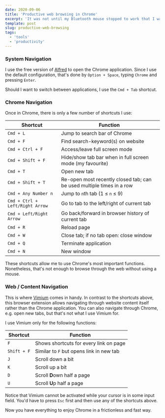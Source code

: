 ```yaml
---
date: 2020-09-06
title: 'Productive web browsing in Chrome'
excerpt: 'It was not until my Bluetooth mouse stopped to work that I wanted to be able to use and navigate through Chrome only using my keyboard. After a few weeks, I noticed that it made my daily web browsing experience much more efficient and productive. This is a quick tutorial on how to web browse mouse-less on a Mac.'
template: post
slug: productive-web-browsing
tags:
  - 'tools'
  - 'productivity'
---
```


### System Navigation

I use the free version of [Alfred](https://www.alfredapp.com/) to open the Chrome application. Since I use the default configuration, that's done by `Option + Space`, typing `Chrome` and pressing `Enter`.

Should I want to switch between applications, I use the `Cmd + Tab` shortcut.

### Chrome Navigation

Once in Chrome, there is only a few number of shortcuts I use:

| Shortcut                        | Function                                                              |
| ------------------------------- | --------------------------------------------------------------------- |
| `Cmd + L`                       | Jump to search bar of Chrome                                          |
| `Cmd + F`                       | Find search-keyword(s) on website                                     |
| `Cmd + Ctrl + F`                | Access/leave full screen mode                                         |
| `Cmd + Shift + F`               | Hide/show tab bar when in full screen mode (my favourite)             |
| `Cmd + T`                       | Open new tab                                                          |
| `Cmd + Shift + T`               | Re-open most recently closed tab; can be used multiple times in a row |
| `Cmd + Any Number n`            | Jump to `n`th tab (1 ≤ `n` ≤ 9)                                       |
| `Cmd + Ctrl + Left/Right Arrow` | Go to tab to the left/right of current tab                            |
| `Cmd + Left/Right Arrow`        | Go back/forward in browser history of current tab                     |
| `Cmd + R`                       | Reload page                                                           |
| `Cmd + W`                       | Close tab; if no tab open: close window                               |
| `Cmd + Q`                       | Terminate application                                                 |
| `Cmd + N`                       | New window                                                            |

These shortcuts allow me to use Chrome's most important functions. Nonetheless, that's not enough to browse through the web without using a mouse.

### Web / Content Navigation

This is where [Vimium](https://chrome.google.com/webstore/detail/vimium/dbepggeogbaibhgnhhndojpepiihcmeb?hl=en) comes in handy. In contrast to the shortcuts above, this browser extension allows navigating through website content itself rather than the Chrome application. You can also navigate through Chrome, e.g. open new tabs, but that's not what I use Vimium for.

I use Vimium only for the following functions:

| Shortcut    | Function                                 |
| ----------- | ---------------------------------------- |
| `F`         | Shows shortcuts for every link on page   |
| `Shift + F` | Similar to `F` but opens link in new tab |
| `J`         | Scroll down a bit                        |
| `K`         | Scroll up a bit                          |
| `D`         | Scroll **D**own half a page              |
| `U`         | Scroll **U**p half a page                |

Notice that Vimium cannot be activated while your cursor is in some input field. You'd have to press `Esc` first and then use any of the shortcuts above.

Now you have everything to enjoy Chrome in a frictionless and fast way.

